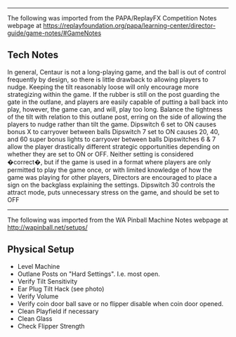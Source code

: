 ***
The following was imported from the PAPA/ReplayFX Competition Notes webpage at https://replayfoundation.org/papa/learning-center/director-guide/game-notes/#GameNotes
## Tech Notes
            
In general, Centaur is not a long-playing game, and the ball is out of control frequently by design, so there is little drawback to allowing players to nudge. Keeping the tilt reasonably loose will only encourage more strategizing within the game. If the rubber is still on the post guarding the gate in the outlane, and players are easily capable of putting a ball back into play, however, the game can, and will, play too long. Balance the tightness of the tilt with relation to this outlane post, erring on the side of allowing the players to nudge rather than tilt the game. Dipswitch 6 set to ON causes bonus X to carryover between balls Dipswitch 7 set to ON causes 20, 40, and 60 super bonus lights to carryover between balls Dipswitches 6 & 7 allow the player drastically different strategic opportunities depending on whether they are set to ON or OFF. Neither setting is considered �correct�, but if the game is used in a format where players are only permitted to play the game once, or with limited knowledge of how the game was playing for other players, Directors are encouraged to place a sign on the backglass explaining the settings. Dipswitch 30 controls the attract mode, puts unnecessary stress on the game, and should be set to OFF
***
The following was imported from the WA Pinball Machine Notes webpage at http://wapinball.net/setups/
## Physical Setup
-   Level Machine
-   Outlane Posts on "Hard Settings". I.e. most open.
-   Verify Tilt Sensitivity
-   Ear Plug Tilt Hack (see photo)
-   Verify Volume
-   Verify coin door ball save or no flipper disable when coin door opened.
-   Clean Playfield if necessary
-   Clean Glass
-   Check Flipper Strength
